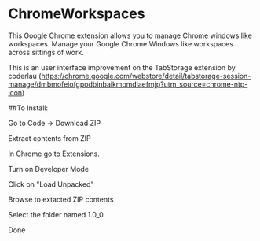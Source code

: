 # ChromeWorkspaces

This Google Chrome extension allows you to manage Chrome windows like workspaces. 
Manage your Google Chrome Windows like workspaces across sittings of work.

This is an user interface improvement on the TabStorage extension by coderlau (https://chrome.google.com/webstore/detail/tabstorage-session-manage/dmbmofeiofgpodbinbaikmomdiaefmjp?utm_source=chrome-ntp-icon)

##To Install:

Go to Code -> Download ZIP

Extract contents from ZIP

In Chrome go to Extensions.

Turn on Developer Mode

Click on "Load Unpacked"

Browse to extacted ZIP contents

Select the folder named 1.0_0.

Done

